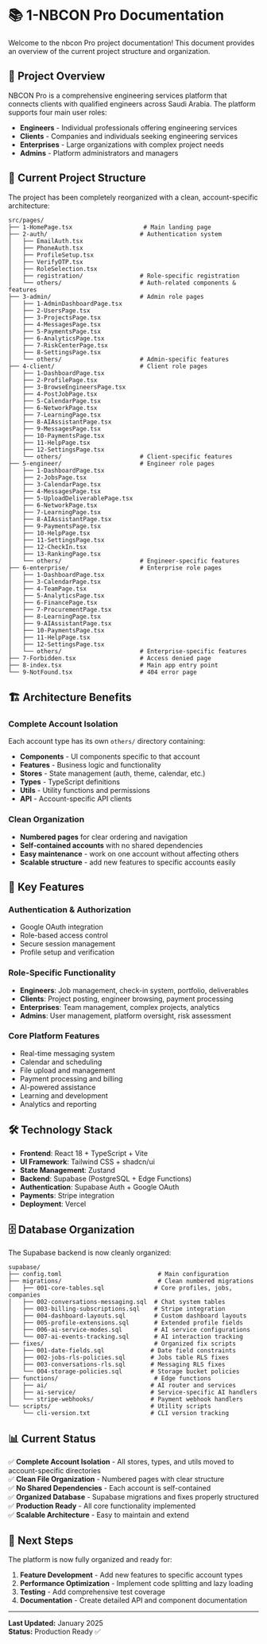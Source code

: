 # 📚 1-NBCON Pro Documentation

Welcome to the nbcon Pro project documentation! This document provides an overview of the current project structure and organization.

## 🎯 **Project Overview**

NBCON Pro is a comprehensive engineering services platform that connects clients with qualified engineers across Saudi Arabia. The platform supports four main user roles:

- **Engineers** - Individual professionals offering engineering services
- **Clients** - Companies and individuals seeking engineering services  
- **Enterprises** - Large organizations with complex project needs
- **Admins** - Platform administrators and managers

## 📁 **Current Project Structure**

The project has been completely reorganized with a clean, account-specific architecture:

```
src/pages/
├── 1-HomePage.tsx                    # Main landing page
├── 2-auth/                          # Authentication system
│   ├── EmailAuth.tsx
│   ├── PhoneAuth.tsx
│   ├── ProfileSetup.tsx
│   ├── VerifyOTP.tsx
│   ├── RoleSelection.tsx
│   ├── registration/                # Role-specific registration
│   └── others/                      # Auth-related components & features
├── 3-admin/                         # Admin role pages
│   ├── 1-AdminDashboardPage.tsx
│   ├── 2-UsersPage.tsx
│   ├── 3-ProjectsPage.tsx
│   ├── 4-MessagesPage.tsx
│   ├── 5-PaymentsPage.tsx
│   ├── 6-AnalyticsPage.tsx
│   ├── 7-RiskCenterPage.tsx
│   ├── 8-SettingsPage.tsx
│   └── others/                      # Admin-specific features
├── 4-client/                        # Client role pages
│   ├── 1-DashboardPage.tsx
│   ├── 2-ProfilePage.tsx
│   ├── 3-BrowseEngineersPage.tsx
│   ├── 4-PostJobPage.tsx
│   ├── 5-CalendarPage.tsx
│   ├── 6-NetworkPage.tsx
│   ├── 7-LearningPage.tsx
│   ├── 8-AIAssistantPage.tsx
│   ├── 9-MessagesPage.tsx
│   ├── 10-PaymentsPage.tsx
│   ├── 11-HelpPage.tsx
│   ├── 12-SettingsPage.tsx
│   └── others/                      # Client-specific features
├── 5-engineer/                      # Engineer role pages
│   ├── 1-DashboardPage.tsx
│   ├── 2-JobsPage.tsx
│   ├── 3-CalendarPage.tsx
│   ├── 4-MessagesPage.tsx
│   ├── 5-UploadDeliverablePage.tsx
│   ├── 6-NetworkPage.tsx
│   ├── 7-LearningPage.tsx
│   ├── 8-AIAssistantPage.tsx
│   ├── 9-PaymentsPage.tsx
│   ├── 10-HelpPage.tsx
│   ├── 11-SettingsPage.tsx
│   ├── 12-CheckIn.tsx
│   ├── 13-RankingPage.tsx
│   └── others/                      # Engineer-specific features
├── 6-enterprise/                    # Enterprise role pages
│   ├── 1-DashboardPage.tsx
│   ├── 3-CalendarPage.tsx
│   ├── 4-TeamPage.tsx
│   ├── 5-AnalyticsPage.tsx
│   ├── 6-FinancePage.tsx
│   ├── 7-ProcurementPage.tsx
│   ├── 8-LearningPage.tsx
│   ├── 9-AIAssistantPage.tsx
│   ├── 10-PaymentsPage.tsx
│   ├── 11-HelpPage.tsx
│   ├── 12-SettingsPage.tsx
│   └── others/                      # Enterprise-specific features
├── 7-Forbidden.tsx                  # Access denied page
├── 8-index.tsx                      # Main app entry point
└── 9-NotFound.tsx                   # 404 error page
```

## 🏗️ **Architecture Benefits**

### **Complete Account Isolation**
Each account type has its own `others/` directory containing:
- **Components** - UI components specific to that account
- **Features** - Business logic and functionality
- **Stores** - State management (auth, theme, calendar, etc.)
- **Types** - TypeScript definitions
- **Utils** - Utility functions and permissions
- **API** - Account-specific API clients

### **Clean Organization**
- **Numbered pages** for clear ordering and navigation
- **Self-contained accounts** with no shared dependencies
- **Easy maintenance** - work on one account without affecting others
- **Scalable structure** - add new features to specific accounts easily

## 🚀 **Key Features**

### **Authentication & Authorization**
- Google OAuth integration
- Role-based access control
- Secure session management
- Profile setup and verification

### **Role-Specific Functionality**
- **Engineers**: Job management, check-in system, portfolio, deliverables
- **Clients**: Project posting, engineer browsing, payment processing
- **Enterprises**: Team management, complex projects, analytics
- **Admins**: User management, platform oversight, risk assessment

### **Core Platform Features**
- Real-time messaging system
- Calendar and scheduling
- File upload and management
- Payment processing and billing
- AI-powered assistance
- Learning and development
- Analytics and reporting

## 🛠️ **Technology Stack**

- **Frontend**: React 18 + TypeScript + Vite
- **UI Framework**: Tailwind CSS + shadcn/ui
- **State Management**: Zustand
- **Backend**: Supabase (PostgreSQL + Edge Functions)
- **Authentication**: Supabase Auth + Google OAuth
- **Payments**: Stripe integration
- **Deployment**: Vercel

## 🗄️ **Database Organization**

The Supabase backend is now cleanly organized:

```
supabase/
├── config.toml                           # Main configuration
├── migrations/                           # Clean numbered migrations
│   ├── 001-core-tables.sql              # Core profiles, jobs, companies
│   ├── 002-conversations-messaging.sql  # Chat system tables
│   ├── 003-billing-subscriptions.sql    # Stripe integration
│   ├── 004-dashboard-layouts.sql        # Custom dashboard layouts
│   ├── 005-profile-extensions.sql       # Extended profile fields
│   ├── 006-ai-service-modes.sql         # AI service configurations
│   └── 007-ai-events-tracking.sql       # AI interaction tracking
├── fixes/                               # Organized fix scripts
│   ├── 001-date-fields.sql             # Date field constraints
│   ├── 002-jobs-rls-policies.sql       # Jobs table RLS fixes
│   ├── 003-conversations-rls.sql       # Messaging RLS fixes
│   └── 004-storage-policies.sql        # Storage bucket policies
├── functions/                           # Edge functions
│   ├── ai/                             # AI router and services
│   ├── ai-service/                     # Service-specific AI handlers
│   └── stripe-webhooks/                # Payment webhook handlers
└── scripts/                            # Utility scripts
    └── cli-version.txt                 # CLI version tracking
```

## 📊 **Current Status**

✅ **Complete Account Isolation** - All stores, types, and utils moved to account-specific directories  
✅ **Clean File Organization** - Numbered pages with clear structure  
✅ **No Shared Dependencies** - Each account is self-contained  
✅ **Organized Database** - Supabase migrations and fixes properly structured  
✅ **Production Ready** - All core functionality implemented  
✅ **Scalable Architecture** - Easy to maintain and extend  

## 🎯 **Next Steps**

The platform is now fully organized and ready for:
1. **Feature Development** - Add new features to specific account types
2. **Performance Optimization** - Implement code splitting and lazy loading
3. **Testing** - Add comprehensive test coverage
4. **Documentation** - Create detailed API and component documentation

---

**Last Updated:** January 2025  
**Status:** Production Ready ✅